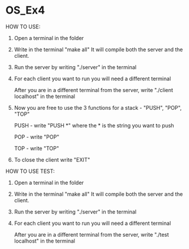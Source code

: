 # OS_Ex4

HOW TO USE:

1. Open a terminal in the folder
2. Write in the terminal "make all"
    It will compile both the server and the client.
3. Run the server by writing "./server" in the terminal
4. For each client you want to run you will need a different terminal

    After you are in a different terminal from the server,
    write "./client localhost" in the terminal
5. Now you are free to use the 3 functions for a stack - "PUSH", "POP", "TOP"

    PUSH - write "PUSH *" where the * is the string you want to push

    POP -  write "POP"

    TOP - write "TOP"
6. To close the client write "EXIT"

HOW TO USE TEST:

1. Open a terminal in the folder
2. Write in the terminal "make all"
    It will compile both the server and the client.
3. Run the server by writing "./server" in the terminal
4. For each client you want to run you will need a different terminal

    After you are in a different terminal from the server,
    write "./test localhost" in the terminal

